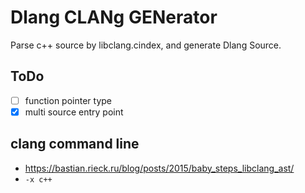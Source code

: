 # Dlang CLANg GENerator

Parse c++ source by libclang.cindex, and generate Dlang Source.

## ToDo

* [ ] function pointer type
* [x] multi source entry point

## clang command line

* https://bastian.rieck.ru/blog/posts/2015/baby_steps_libclang_ast/
* `-x c++`
